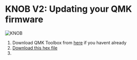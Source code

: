 # KNOB V2: Updating your QMK firmware

![KNOB](https://github.com/user-attachments/assets/2c5d7582-cdef-45be-adfb-913d4c559ec1)

1. Download QMK Toolbox from [here](https://qmk.fm/toolbox) if you havent already
2. [Download this hex file](https://drive.google.com/uc?export=download&id=1pcAgK7doNLUKIhplbfqNpUiG-BOIIWfD)
3. 
